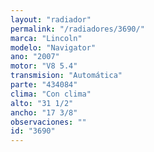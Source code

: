 ```yaml
---
layout: "radiador"
permalink: "/radiadores/3690/"
marca: "Lincoln"
modelo: "Navigator"
ano: "2007"
motor: "V8 5.4"
transmision: "Automática"
parte: "434084"
clima: "Con clima"
alto: "31 1/2"
ancho: "17 3/8"
observaciones: ""
id: "3690"
---
```


